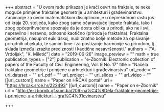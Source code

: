 +++
abstract = "U ovom radu prikazan je kraći osvrt na fraktale, te neke moguće primjene fraktalne geometrije u arhitekturi i građevinarstvu. Zanimanje za ovom matematičkom disciplinom je u neprekidnom rastu još od kraja 20. stoljeća, kako zbog same očaravajuće ljepote fraktala, tako i zbog općeprihvaćene spoznaje da je dosta oblika u prirodi, ako ne i svi, nepravilno i neravno, odnosno kaotično (priroda je fraktalna). Fraktalna geometrija, nasuprot euklidskoj, nudi znatno bolje metode za opisivanje prirodnih objekata, te samim time i za postizanje harmonije sa prirodom, tj. sklada između izrazite preciznosti i kaotične nesavršenosti."
authors = ["A. Vrdoljak", "K. Miletić"]
date = "2019-06-26"
image_preview = ""
math = true
publication_types = ["2"]
publication = "e-Zbornik: Electronic collection of papers of the Faculty of Civil Engineering, Vol. 9 No. 17"
title = "Načela fraktalne geometrije i primjene u arhitekturi i građevinarstvu"
url_code = ""
url_dataset = ""
url_pdf = ""
url_project = ""
url_slides = ""
url_video = ""
[[url_custom]]
name = "Paper on HRČAK portal"
url = "https://hrcak.srce.hr/222493"
[[url_custom]]
name = "Paper on e-Zbornik"
url = "http://e-zbornik.gf.sum.ba/209-na%C4%8Dela-fraktalne-geometrije-i-primjene-u-arhitekturi-i-gra%C4%91evinarstvu"

+++
